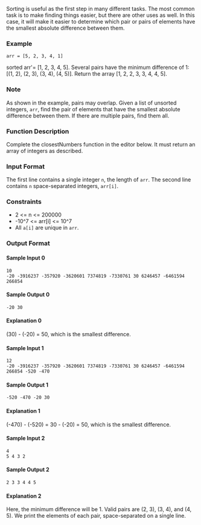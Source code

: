 Sorting is useful as the first step in many different tasks. The most common task is to make finding things easier, but there are other uses as well. In this case, it will make it easier to determine which pair or pairs of elements have the smallest absolute difference between them. 

### Example
```
arr = [5, 2, 3, 4, 1]
```
sorted arr'= [1, 2, 3, 4, 5]. Several pairs have the minimum difference of 1: [(1, 2), (2, 3), (3, 4), (4, 5)]. Return the array [1, 2, 2, 3, 3, 4, 4, 5].

### Note
As shown in the example, pairs may overlap.
Given a list of unsorted integers, `arr`, find the pair of elements that have the smallest absolute difference between them. If there are multiple pairs, find them all.

### Function Description
Complete the closestNumbers function in the editor below. It must return an array of integers as described.

### Input Format
The first line contains a single integer `n`, the length of `arr`.
The second line contains `n` space-separated integers, `arr[i]`.

### Constraints
* 2 <= n <= 200000
* -10^7 <= arr[i] <= 10^7
* All `a[i]` are unique in `arr`.

### Output Format
#### Sample Input 0
```
10
-20 -3916237 -357920 -3620601 7374819 -7330761 30 6246457 -6461594 266854 
```
#### Sample Output 0
```
-20 30
```
#### Explanation 0
(30) - (-20) = 50, which is the smallest difference.

#### Sample Input 1
```
12
-20 -3916237 -357920 -3620601 7374819 -7330761 30 6246457 -6461594 266854 -520 -470 
```
#### Sample Output 1
```
-520 -470 -20 30
```
#### Explanation 1
(-470) - (-520) = 30 - (-20) = 50, which is the smallest difference.

#### Sample Input 2
```
4
5 4 3 2
```
#### Sample Output 2
```
2 3 3 4 4 5
```
#### Explanation 2
Here, the minimum difference will be 1. Valid pairs are (2, 3), (3, 4), and (4, 5). We print the elements of each pair, space-separated on a single line.